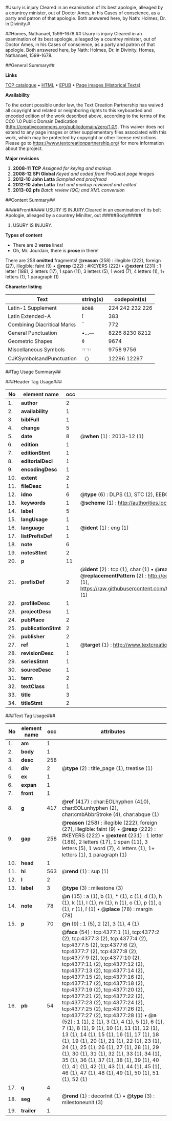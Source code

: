 #Usury is injury Cleared in an examination of its best apologie, alleaged by a countrey minister, out of Doctor Ames, in his Cases of conscience, as a party and patron of that apologie. Both answered here, by Nath: Holmes, Dr. in Divinity.#

##Homes, Nathanael, 1599-1678.##
Usury is injury Cleared in an examination of its best apologie, alleaged by a countrey minister, out of Doctor Ames, in his Cases of conscience, as a party and patron of that apologie. Both answered here, by Nath: Holmes, Dr. in Divinity.
Homes, Nathanael, 1599-1678.

##General Summary##

**Links**

[TCP catalogue](http://www.ota.ox.ac.uk/tcp/)  • 
[HTML](http://tei.it.ox.ac.uk/tcp/Texts-HTML/free/A03/A03516.html)  • 
[EPUB](http://tei.it.ox.ac.uk/tcp/Texts-EPUB/free/A03/A03516.epub) • 
[Page images (Historical Texts)](https://historicaltexts.jisc.ac.uk/eebo-99839916e)

**Availability**

To the extent possible under law, the Text Creation Partnership has waived all copyright and related or neighboring rights to this keyboarded and encoded edition of the work described above, according to the terms of the CC0 1.0 Public Domain Dedication (http://creativecommons.org/publicdomain/zero/1.0/). This waiver does not extend to any page images or other supplementary files associated with this work, which may be protected by copyright or other license restrictions. Please go to https://www.textcreationpartnership.org/ for more information about the project.

**Major revisions**

1. __2008-11__ __TCP__ *Assigned for keying and markup*
1. __2008-12__ __SPi Global__ *Keyed and coded from ProQuest page images*
1. __2012-10__ __John Latta__ *Sampled and proofread*
1. __2012-10__ __John Latta__ *Text and markup reviewed and edited*
1. __2013-02__ __pfs__ *Batch review (QC) and XML conversion*

##Content Summary##

#####Front#####
USURY IS INJURY.Cleared in an examination of its beſt Apologie, alleaged by a countrey Miniſter, out
#####Body#####

1. USURY IS INJURY.

**Types of content**

  * There are 2 **verse** lines!
  * Oh, Mr. Jourdain, there is **prose** in there!

There are 258 **omitted** fragments! 
 @__reason__ (258) : illegible (222), foreign (27), illegible: faint (9)  •  @__resp__ (222) : #KEYERS (222)  •  @__extent__ (231) : 1 letter (188), 2 letters (17), 1 span (11), 3 letters (5), 1 word (7), 4 letters (1), 1+ letters (1), 1 paragraph (1)

**Character listing**


|Text|string(s)|codepoint(s)|
|---|---|---|
|Latin-1 Supplement|àòèâ|224 242 232 226|
|Latin Extended-A|ſ|383|
|Combining             Diacritical Marks|̄|772|
|General Punctuation|•…—|8226 8230 8212|
|Geometric Shapes|◊|9674|
|Miscellaneous Symbols|☞☜|9758 9756|
|CJKSymbolsandPunctuation|〈〉|12296 12297|

##Tag Usage Summary##

###Header Tag Usage###

|No|element name|occ|attributes|
|---|---|---|---|
|1.|__author__|2||
|2.|__availability__|1||
|3.|__biblFull__|1||
|4.|__change__|5||
|5.|__date__|8| @__when__ (1) : 2013-12 (1)|
|6.|__edition__|1||
|7.|__editionStmt__|1||
|8.|__editorialDecl__|1||
|9.|__encodingDesc__|1||
|10.|__extent__|2||
|11.|__fileDesc__|1||
|12.|__idno__|6| @__type__ (6) : DLPS (1), STC (2), EEBO-CITATION (1), PROQUEST (1), VID (1)|
|13.|__keywords__|1| @__scheme__ (1) : http://authorities.loc.gov/ (1)|
|14.|__label__|5||
|15.|__langUsage__|1||
|16.|__language__|1| @__ident__ (1) : eng (1)|
|17.|__listPrefixDef__|1||
|18.|__note__|6||
|19.|__notesStmt__|2||
|20.|__p__|11||
|21.|__prefixDef__|2| @__ident__ (2) : tcp (1), char (1)  •  @__matchPattern__ (2) : ([0-9\-]+):([0-9IVX]+) (1), (.+) (1)  •  @__replacementPattern__ (2) : http://eebo.chadwyck.com/downloadtiff?vid=$1&page=$2 (1), https://raw.githubusercontent.com/textcreationpartnership/Texts/master/tcpchars.xml#$1 (1)|
|22.|__profileDesc__|1||
|23.|__projectDesc__|1||
|24.|__pubPlace__|2||
|25.|__publicationStmt__|2||
|26.|__publisher__|2||
|27.|__ref__|1| @__target__ (1) : http://www.textcreationpartnership.org/docs/. (1)|
|28.|__revisionDesc__|1||
|29.|__seriesStmt__|1||
|30.|__sourceDesc__|1||
|31.|__term__|2||
|32.|__textClass__|1||
|33.|__title__|3||
|34.|__titleStmt__|2||


###Text Tag Usage###

|No|element name|occ|attributes|
|---|---|---|---|
|1.|__am__|1||
|2.|__body__|1||
|3.|__desc__|258||
|4.|__div__|2| @__type__ (2) : title_page (1), treatise (1)|
|5.|__ex__|1||
|6.|__expan__|1||
|7.|__front__|1||
|8.|__g__|417| @__ref__ (417) : char:EOLhyphen (410), char:EOLunhyphen (2), char:cmbAbbrStroke (4), char:abque (1)|
|9.|__gap__|258| @__reason__ (258) : illegible (222), foreign (27), illegible: faint (9)  •  @__resp__ (222) : #KEYERS (222)  •  @__extent__ (231) : 1 letter (188), 2 letters (17), 1 span (11), 3 letters (5), 1 word (7), 4 letters (1), 1+ letters (1), 1 paragraph (1)|
|10.|__head__|1||
|11.|__hi__|563| @__rend__ (1) : sup (1)|
|12.|__l__|2||
|13.|__label__|3| @__type__ (3) : milestone (3)|
|14.|__note__|78| @__n__ (15) : a (1), b (1), * (1), c (1), d (1), h (1), k (1), l (1), m (1), n (1), o (1), p (1), q (1), r (1), ſ (1)  •  @__place__ (78) : margin (78)|
|15.|__p__|70| @__n__ (9) : 1 (5), 2 (2), 3 (1), 4 (1)|
|16.|__pb__|54| @__facs__ (54) : tcp:4377:1 (1), tcp:4377:2 (2), tcp:4377:3 (2), tcp:4377:4 (2), tcp:4377:5 (2), tcp:4377:6 (2), tcp:4377:7 (2), tcp:4377:8 (2), tcp:4377:9 (2), tcp:4377:10 (2), tcp:4377:11 (2), tcp:4377:12 (2), tcp:4377:13 (2), tcp:4377:14 (2), tcp:4377:15 (2), tcp:4377:16 (2), tcp:4377:17 (2), tcp:4377:18 (2), tcp:4377:19 (2), tcp:4377:20 (2), tcp:4377:21 (2), tcp:4377:22 (2), tcp:4377:23 (2), tcp:4377:24 (2), tcp:4377:25 (2), tcp:4377:26 (2), tcp:4377:27 (2), tcp:4377:28 (1)  •  @__n__ (52) : 1 (1), 2 (1), 3 (1), 4 (1), 5 (1), 6 (1), 7 (1), 8 (1), 9 (1), 10 (1), 11 (1), 12 (1), 13 (1), 14 (1), 15 (1), 16 (1), 17 (1), 18 (1), 19 (1), 20 (1), 21 (1), 22 (1), 23 (1), 24 (1), 25 (1), 26 (1), 27 (1), 28 (1), 29 (1), 30 (1), 31 (1), 32 (1), 33 (1), 34 (1), 35 (1), 36 (1), 37 (1), 38 (1), 39 (1), 40 (1), 41 (1), 42 (1), 43 (1), 44 (1), 45 (1), 46 (1), 47 (1), 48 (1), 49 (1), 50 (1), 51 (1), 52 (1)|
|17.|__q__|4||
|18.|__seg__|4| @__rend__ (1) : decorInit (1)  •  @__type__ (3) : milestoneunit (3)|
|19.|__trailer__|1||
